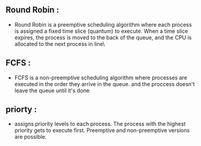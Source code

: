 ## Round Robin :

- Round Robin is a preemptive scheduling algorithm where each process is assigned a fixed time slice (quantum) to execute. When a time slice expires, the process is moved to the back of the queue, and the CPU is allocated to the next process in line\

## FCFS :

- FCFS is a non-preemptive scheduling algorithm where processes are executed in the order they arrive in the queue.
  and the proccess doesn't leave the queue until it's done

## priorty :

- assigns priority levels to each process. The process with the highest priority gets to execute first. Preemptive and non-preemptive versions are possible.
